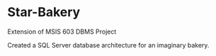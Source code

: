 # Star-Bakery
Extension of MSIS 603 DBMS Project

Created a SQL Server database architecture for an imaginary bakery.
